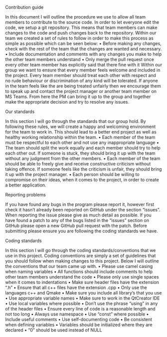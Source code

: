 Contribution guide 

In this document I will outline the procedure we use to allow all team members to contribute to the source code. In order to let everyone edit the code, we setup a git repository.  This means that team members can make changes to the code and push changes back to the repository. Within our team we created a set of rules to follow in order to make this process as simple as possible which can be seen below:
•	Before making any changes, check with the rest of the team that the changes are wanted and necessary.
•	Include documentation and comments with any changes you make to help the other team members understand
•	Only merge the pull request once every other team member has explicitly said that there fine with it
Within our group we want to ensure that every member feels welcome and included in the project. Every team member should treat each other with respect and no rude behaviour or discrimination of any kind will be tolerated. If anyone in the team feels like the are being treated unfairly then we encourage them to speak up and contact the project manager or another team member on MS Teams. From here the PM can bring it up to the group and together make the appropriate decision and try to resolve any issues.

Our standards 

In this section I will go through the standards that our group hold. By following these rules, we will create a happy and welcoming environment for the team to work in. This should lead to a better end project as well as healthy working relationship within the team.
•	Each member of the team must be respectful to each other and not use any inappropriate language
•	The team should split the work equally and each member should try to help each other out. If someone is stuck, they should bring it up with the team without any judgment from the other members.
•	Each member of the team should be able to freely give and receive constructive criticism without taking offence. If someone feels like the criticism is unfair, they should bring it up with the project manager.
•	Each person should be willing to compromise on their ideas, when it comes to the project, in order to create a better application.




Reporting problems

If you have found any bugs in the program please report it, however first check it hasn’t already been reported on GitHub under the section “issues”. When reporting the issue please give as much detail as possible.  If you have found a patch to any of the bugs listed in the “issues” section on GitHub please open a new GitHub pull request with the patch. Before submitting please ensure you are following the coding standards we have.

Coding standards 

In this section I will go through the coding standards/conventions that we use in this project. Coding conventions are simply a set of guidelines that you should follow when making changes to this project. Below I will outline the conventions that our team came up with.
•	Please use camel casing when naming variables
•	All functions should include comments to help other team members understand the code
•	Please only use single spaces when it comes to indentations
•	Make sure header files have the extension “.h”
•	Ensure that all c++ files have the extension .cpp
•	Only use the languages c++ and Qmake
•	Make sure you include all library’s that you use
•	Use appropriate variable names
•	Make sure to work in the QtCreator IDE
•	Use local variables where possible
•	Don’t use the phrase “using” in any of the header files
•	Ensure every line of code is a reasonable length and not too long
•	Always use namespace
•	Use “const” where possible
•	Include useful comments
•	Use self-documenting code
•	Be consistent when defining variables
•	Variables should be initialized where they are declared
•	“0” should be used instead of NULL

